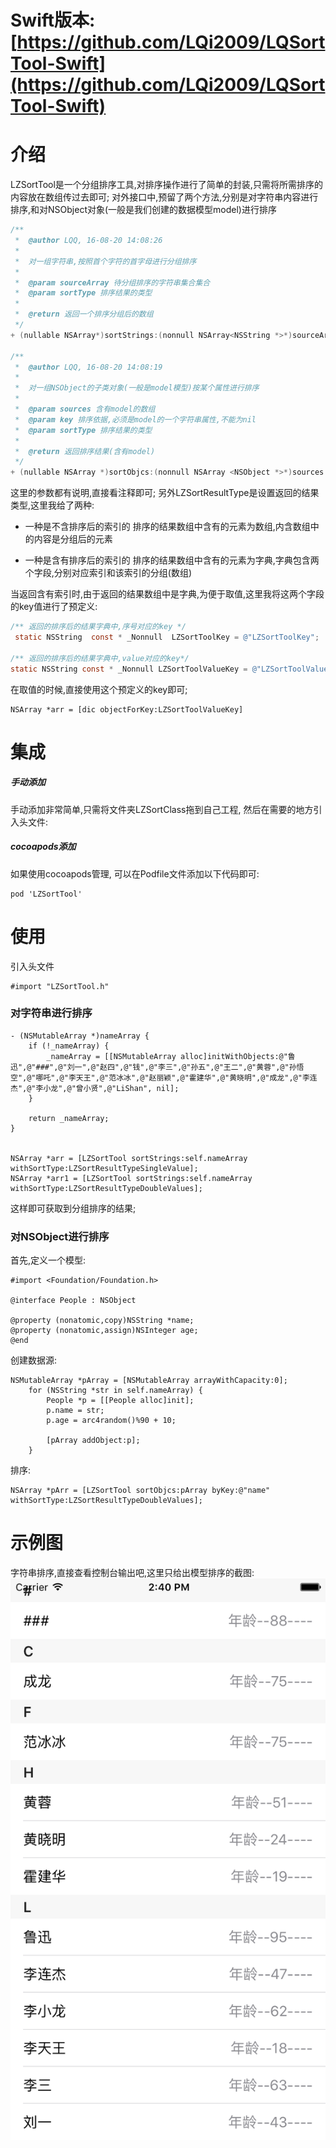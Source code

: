 # Swift版本: [https://github.com/LQi2009/LQSortTool-Swift](https://github.com/LQi2009/LQSortTool-Swift)

# 介绍
LZSortTool是一个分组排序工具,对排序操作进行了简单的封装,只需将所需排序的内容放在数组传过去即可;
对外接口中,预留了两个方法,分别是对字符串内容进行排序,和对NSObject对象(一般是我们创建的数据模型model)进行排序
```Objective-C
/**
 *  @author LQQ, 16-08-20 14:08:26
 *
 *  对一组字符串,按照首个字符的首字母进行分组排序
 *
 *  @param sourceArray 待分组排序的字符串集合集合
 *  @param sortType 排序结果的类型
 *
 *  @return 返回一个排序分组后的数组
 */
+ (nullable NSArray*)sortStrings:(nonnull NSArray<NSString *>*)sourceArray withSortType:(LZSortResultType)sortType;

/**
 *  @author LQQ, 16-08-20 14:08:19
 *
 *  对一组NSObject的子类对象(一般是model模型)按某个属性进行排序
 *
 *  @param sources 含有model的数组
 *  @param key 排序依据,必须是model的一个字符串属性,不能为nil
 *  @param sortType 排序结果的类型
 *
 *  @return 返回排序结果(含有model)
 */
+ (nullable NSArray *)sortObjcs:(nonnull NSArray <NSObject *>*)sources byKey:(nonnull NSString *)key withSortType:(LZSortResultType)sortType;
```
这里的参数都有说明,直接看注释即可;
另外LZSortResultType是设置返回的结果类型,这里我给了两种:
- 一种是不含排序后的索引的
  排序的结果数组中含有的元素为数组,内含数组中的内容是分组后的元素

- 一种是含有排序后的索引的
  排序的结果数组中含有的元素为字典,字典包含两个字段,分别对应索引和该索引的分组(数组)

当返回含有索引时,由于返回的结果数组中是字典,为便于取值,这里我将这两个字段的key值进行了预定义:
```Objective-C
/** 返回的排序后的结果字典中,序号对应的key */
 static NSString  const * _Nonnull  LZSortToolKey = @"LZSortToolKey";

/** 返回的排序后的结果字典中,value对应的key*/
static NSString const * _Nonnull LZSortToolValueKey = @"LZSortToolValueKey";
```
在取值的时候,直接使用这个预定义的key即可;
```
NSArray *arr = [dic objectForKey:LZSortToolValueKey]
```

# 集成
##### 手动添加

手动添加非常简单,只需将文件夹LZSortClass拖到自己工程, 然后在需要的地方引入头文件:

##### cocoapods添加

如果使用cocoapods管理, 可以在Podfile文件添加以下代码即可:
```
pod 'LZSortTool'
```

# 使用

引入头文件
```
#import "LZSortTool.h"
```
### 对字符串进行排序
```
- (NSMutableArray *)nameArray {
    if (!_nameArray) {
        _nameArray = [[NSMutableArray alloc]initWithObjects:@"鲁迅",@"###",@"刘一",@"赵四",@"钱",@"李三",@"孙五",@"王二",@"黄蓉",@"孙悟空",@"哪吒",@"李天王",@"范冰冰",@"赵丽颖",@"霍建华",@"黄晓明",@"成龙",@"李连杰",@"李小龙",@"曾小贤",@"LiShan", nil];
    }
    
    return _nameArray;
}


NSArray *arr = [LZSortTool sortStrings:self.nameArray withSortType:LZSortResultTypeSingleValue];
NSArray *arr1 = [LZSortTool sortStrings:self.nameArray withSortType:LZSortResultTypeDoubleValues];
```
这样即可获取到分组排序的结果;
### 对NSObject进行排序
首先,定义一个模型:
```
#import <Foundation/Foundation.h>

@interface People : NSObject

@property (nonatomic,copy)NSString *name;
@property (nonatomic,assign)NSInteger age;
@end
```
创建数据源:
```
NSMutableArray *pArray = [NSMutableArray arrayWithCapacity:0];
    for (NSString *str in self.nameArray) {
        People *p = [[People alloc]init];
        p.name = str;
        p.age = arc4random()%90 + 10;
        
        [pArray addObject:p];
    }
```
排序:
```
NSArray *pArr = [LZSortTool sortObjcs:pArray byKey:@"name" withSortType:LZSortResultTypeDoubleValues];
```
# 示例图
字符串排序,直接查看控制台输出吧,这里只给出模型排序的截图:
![模型排序示例图](https://github.com/LQQZYY/LZSortTool/blob/master/示例图.png)
